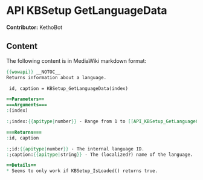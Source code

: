 # API KBSetup GetLanguageData

**Contributor:** KethoBot

## Content

The following content is in MediaWiki markdown format:

```mediawiki
{{wowapi}} __NOTOC__
Returns information about a language.

 id, caption = KBSetup_GetLanguageData(index)

==Parameters==
===Arguments===
:(index)

:;index:{{apitype|number}} - Range from 1 to [[API_KBSetup_GetLanguageCount|KBSetup_GetLanguageCount]]()

===Returns===
:id, caption

:;id:{{apitype|number}} - The internal language ID.
:;caption:{{apitype|string}} - The (localized?) name of the language.

==Details==
* Seems to only work if KBSetup_IsLoaded() returns true.
```